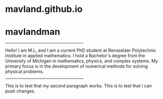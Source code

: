 # mavland.github.io
<html>
<body>
<h1> mavlandman </h1>
<hr style="width:50%;text-align:left;margin-left:0">

  
  
 <p> Hello! I am M.L, and I am a current PhD student at Rensselaer Polytechnic Institute in applied mathematics. I hold a Bachelor's degree from the University of Michigan in mathematics, physics, and complex systems. My primary focus is in the development of numerical methods for solving physical problems.
 </p>
  
 <hr style="width:50%;text-align:left;margin-left:0">

<p> This is to test that my second paragraph works. This is to test that I can push changes.
</p>


</body>
</html>
